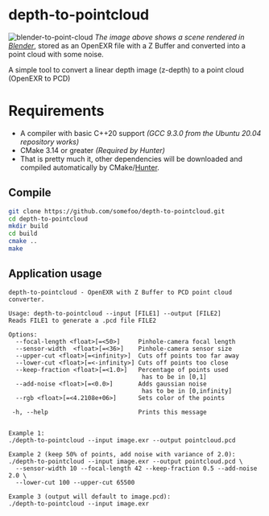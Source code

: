 # depth-to-pointcloud
![blender-to-point-cloud](https://user-images.githubusercontent.com/50917034/130279207-4d3ee733-a2da-4a83-9750-9b38b9a99cc0.jpg)
*The image above shows a scene rendered in [Blender](https://www.blender.org/)*, stored as an OpenEXR file with a Z Buffer and converted into a point cloud with some noise.

A simple tool to convert a linear depth image (z-depth) to a point cloud (OpenEXR to PCD)

# Requirements
* A compiler with basic C++20 support *(GCC 9.3.0 from the Ubuntu 20.04 repository works)*
* CMake 3.14 or greater *(Required by Hunter)*
* That is pretty much it, other dependencies will be downloaded and compiled automatically by CMake/[Hunter](https://github.com/cpp-pm/hunter).

## Compile
``` bash
git clone https://github.com/somefoo/depth-to-pointcloud.git
cd depth-to-pointcloud
mkdir build
cd build
cmake ..
make
```
## Application usage
```
depth-to-pointcloud - OpenEXR with Z Buffer to PCD point cloud converter.

Usage: depth-to-pointcloud --input [FILE1] --output [FILE2]
Reads FILE1 to generate a .pcd file FILE2

Options: 
  --focal-length <float>[=<50>]     Pinhole-camera focal length
  --sensor-width  <float>[=<36>]    Pinhole-camera sensor size
  --upper-cut <float>[=<infinity>]  Cuts off points too far away
  --lower-cut <float>[=<-infinity>] Cuts off points too close
  --keep-fraction <float>[=<1.0>]   Percentage of points used
                                     has to be in [0,1]
  --add-noise <float>[=<0.0>]       Adds gaussian noise
                                     has to be in [0,infinity]
  --rgb <float>[=<4.2108e+06>]      Sets color of the points

 -h, --help                         Prints this message


Example 1:
./depth-to-pointcloud --input image.exr --output pointcloud.pcd

Example 2 (keep 50% of points, add noise with variance of 2.0):
./depth-to-pointcloud --input image.exr --output pointcloud.pcd \
  --sensor-width 10 --focal-length 42 --keep-fraction 0.5 --add-noise 2.0 \
  --lower-cut 100 --upper-cut 65500 

Example 3 (output will default to image.pcd):
./depth-to-pointcloud --input image.exr

```

